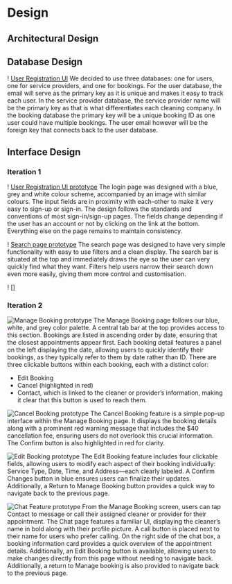 # Design

## Architectural Design 


## Database Design 
! [User Registration UI](Images/data-flow-diagram.png)
We decided to use three databases: one for users, one for service providers, and one
for bookings. For the user database, the email will serve as the primary key as it is
unique and makes it easy to track each user. In the service provider database, the
service provider name will be the primary key as that is what differentiates each
cleaning company. In the booking database the primary key will be a unique booking ID
as one user could have multiple bookings. The user email however will be the foreign
key that connects back to the user database. 

## Interface Design 

###  Iteration 1

! [User Registration UI prototype](../Images/login_ui_1.png)
The login page was designed with a blue, grey and white colour scheme, accompanied by
an image with similar colours. The input fields are in proximity with each-other to
make it very easy to sign-up or sign-in. The design follows the standards and conventions
of most sign-in/sign-up pages. The fields change depending if the user has an account or
not by clicking on the link at the bottom. Everything else on the page remains to maintain
consistency.

! [Search page prototype](../Images/search_ui_1.png)
The search page was designed to have very simple functionality with easy to use filters
and a clean display. The search bar is situated at the top and immediately draws the eye
so the user can very quickly find what they want. Filters help users narrow their 
search down even more easily, giving them more control and customisation. 

! []

### Iteration 2

![Manage Booking prototype](../Images/managebooking_ui.png)
The Manage Booking page follows our blue, white, and grey color palette. A central tab bar at the top provides access 
to this section. Bookings are listed in ascending order by date, ensuring that the closest appointments appear first.
Each booking detail features a panel on the left displaying the date, allowing users to quickly identify their bookings,
as they typically refer to them by date rather than ID.
There are three clickable buttons within each booking, each with a distinct color:
- Edit Booking
- Cancel (highlighted in red)
- Contact, which is linked to the cleaner or provider’s information, making it clear that this button is used to reach them.

![Cancel Booking prototype](../Images/cancelbooking_ui.png)
The Cancel Booking feature is a simple pop-up interface within the Manage Booking page. It displays the booking details 
along with a prominent red warning message that includes the $40 cancellation fee, ensuring users do not overlook this 
crucial information. The Confirm button is also highlighted in red for clarity.

![Edit Booking prototype](../Images/editbooking_ui.png)
The Edit Booking feature includes four clickable fields, allowing users to modify each aspect of their 
booking individually: Service Type, Date, Time, and Address—each clearly labeled. A Confirm Changes button in blue 
ensures users can finalize their updates. Additionally, a Return to Manage Booking button provides a quick way to 
navigate back to the previous page.

![Chat Feature prototype](../Images/chat_ui.png)
From the Manage Booking screen, users can tap Contact to message or call their assigned cleaner or provider 
for their appointment. The Chat page features a familiar UI, displaying the cleaner’s name in bold along with their 
profile picture. A call button is placed next to their name for users who prefer calling. On the right side of the chat 
box, a booking information card provides a quick overview of the appointment details. Additionally, an Edit Booking 
button is available, allowing users to make changes directly from this page without needing to navigate back.
Additionally, a return to Manage booking is also provided to navigate back to the previous page.